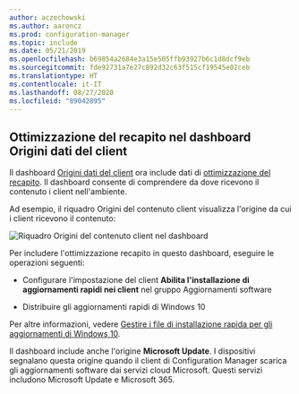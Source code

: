 ```yaml
---
author: aczechowski
ms.author: aaroncz
ms.prod: configuration-manager
ms.topic: include
ms.date: 05/21/2019
ms.openlocfilehash: b69854a2684e3a15e505ffb93927b6c1d8dcf9eb
ms.sourcegitcommit: fde92731a7e27c892d32c63f515cf19545e02ceb
ms.translationtype: HT
ms.contentlocale: it-IT
ms.lasthandoff: 08/27/2020
ms.locfileid: "89042895"
---
```

## <a name="delivery-optimization-in-client-data-sources-dashboard"></a><a name="bkmk_do"></a> Ottimizzazione del recapito nel dashboard Origini dati del client

<!--3555759-->

Il dashboard [Origini dati del client](../../../../servers/deploy/configure/monitor-content-you-have-distributed.md#client-data-sources-dashboard) ora include dati di [ottimizzazione del recapito](../../../../plan-design/hierarchy/fundamental-concepts-for-content-management.md#delivery-optimization). Il dashboard consente di comprendere da dove ricevono il contenuto i client nell'ambiente.

Ad esempio, il riquadro Origini del contenuto client visualizza l'origine da cui i client ricevono il contenuto:

![Riquadro Origini del contenuto client nel dashboard](../../media/3555759-do-source.png)

Per includere l'ottimizzazione recapito in questo dashboard, eseguire le operazioni seguenti:

- Configurare l'impostazione del client **Abilita l'installazione di aggiornamenti rapidi nei client** nel gruppo Aggiornamenti software

- Distribuire gli aggiornamenti rapidi di Windows 10

Per altre informazioni, vedere [Gestire i file di installazione rapida per gli aggiornamenti di Windows 10](../../../../../sum/deploy-use/manage-express-installation-files-for-windows-10-updates.md).

Il dashboard include anche l'origine **Microsoft Update**. I dispositivi segnalano questa origine quando il client di Configuration Manager scarica gli aggiornamenti software dai servizi cloud Microsoft. Questi servizi includono Microsoft Update e Microsoft 365.
